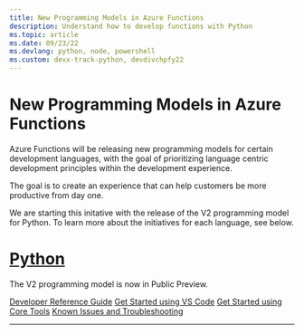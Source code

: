 ```yaml
---
title: New Programming Models in Azure Functions
description: Understand how to develop functions with Python
ms.topic: article
ms.date: 09/23/22
ms.devlang: python, node, powershell
ms.custom: devx-track-python, devdivchpfy22
---
```


# New Programming Models in Azure Functions

Azure Functions will be releasing new programming models for certain development languages, with the goal of prioritizing language centric development principles within the development experience. 

The goal is to create an experience that can help customers be more productive from day one.

We are starting this initative with the release of the V2 programming model for Python. To learn more about the initiatives for each language, see below.

# [Python](#tab/python)

The V2 programming model is now in Public Preview.

[Developer Reference Guide](functions-reference-python.md)
[Get Started using VS Code](create-first-function-vs-code-python-v2.md)
[Get Started using Core Tools](create-first-function-cli-python-v2.md)
[Known Issues and Troubleshooting](recover-python-functions-v2.md)


---